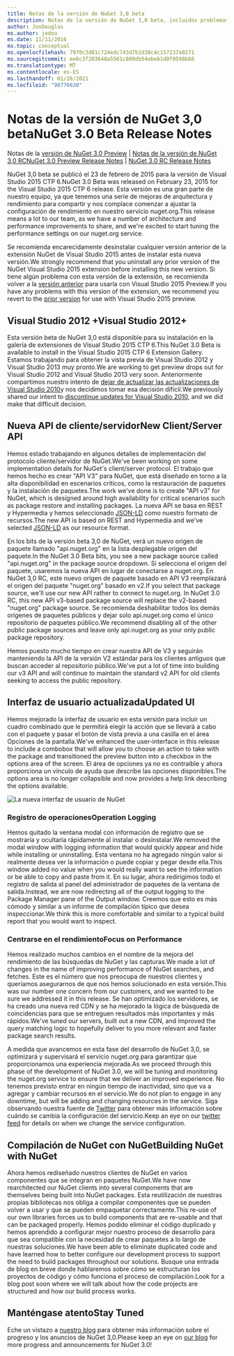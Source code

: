 ```yaml
---
title: Notas de la versión de NuGet 3,0 beta
description: Notas de la versión de NuGet 3,0 beta, incluidos problemas conocidos, correcciones de errores, características agregadas y DCR.
author: JonDouglas
ms.author: jodou
ms.date: 11/11/2016
ms.topic: conceptual
ms.openlocfilehash: 7970c3d81c724edc743d7b2d38c4c157237a0271
ms.sourcegitcommit: ee6c3f203648a5561c809db54ebeb1d0f0598b68
ms.translationtype: MT
ms.contentlocale: es-ES
ms.lasthandoff: 01/26/2021
ms.locfileid: "98776630"
---
```

# <a name="nuget-30-beta-release-notes"></a><span data-ttu-id="56128-103">Notas de la versión de NuGet 3,0 beta</span><span class="sxs-lookup"><span data-stu-id="56128-103">NuGet 3.0 Beta Release Notes</span></span>

<span data-ttu-id="56128-104">Notas de la [versión de NuGet 3,0 Preview](../release-notes/nuget-3.0-preview.md)  |  [Notas de la versión de NuGet 3,0 RC](../release-notes/nuget-3.0-rc.md)</span><span class="sxs-lookup"><span data-stu-id="56128-104">[NuGet 3.0 Preview Release Notes](../release-notes/nuget-3.0-preview.md) | [NuGet 3.0 RC Release Notes](../release-notes/nuget-3.0-rc.md)</span></span>

<span data-ttu-id="56128-105">NuGet 3,0 beta se publicó el 23 de febrero de 2015 para la versión de Visual Studio 2015 CTP 6.</span><span class="sxs-lookup"><span data-stu-id="56128-105">NuGet 3.0 Beta was released on February 23, 2015 for the Visual Studio 2015 CTP 6 release.</span></span> <span data-ttu-id="56128-106">Esta versión es una gran parte de nuestro equipo, ya que tenemos una serie de mejoras de arquitectura y rendimiento para compartir y nos complace comenzar a ajustar la configuración de rendimiento en nuestro servicio nuget.org.</span><span class="sxs-lookup"><span data-stu-id="56128-106">This release means a lot to our team, as we have a number of architecture and performance improvements to share, and we're excited to start tuning the performance settings on our nuget.org service.</span></span>

<span data-ttu-id="56128-107">Se recomienda encarecidamente desinstalar cualquier versión anterior de la extensión NuGet de Visual Studio 2015 antes de instalar esta nueva versión.</span><span class="sxs-lookup"><span data-stu-id="56128-107">We strongly recommend that you uninstall any prior version of the NuGet Visual Studio 2015 extension before installing this new version.</span></span>  <span data-ttu-id="56128-108">Si tiene algún problema con esta versión de la extensión, se recomienda volver a la [versión anterior](http://nuget.codeplex.com/downloads/get/909582) para usarla con Visual Studio 2015 Preview.</span><span class="sxs-lookup"><span data-stu-id="56128-108">If you have any problems with this version of the extension, we recommend you revert to the [prior version](http://nuget.codeplex.com/downloads/get/909582) for use with Visual Studio 2015 preview.</span></span>

## <a name="visual-studio-2012"></a><span data-ttu-id="56128-109">Visual Studio 2012 +</span><span class="sxs-lookup"><span data-stu-id="56128-109">Visual Studio 2012+</span></span>

<span data-ttu-id="56128-110">Esta versión beta de NuGet 3,0 está disponible para su instalación en la galería de extensiones de Visual Studio 2015 CTP 6.</span><span class="sxs-lookup"><span data-stu-id="56128-110">This NuGet 3.0 Beta is available to install in the Visual Studio 2015 CTP 6 Extension Gallery.</span></span> <span data-ttu-id="56128-111">Estamos trabajando para obtener la vista previa de Visual Studio 2012 y Visual Studio 2013 muy pronto.</span><span class="sxs-lookup"><span data-stu-id="56128-111">We are working to get preview drops out for Visual Studio 2012 and Visual Studio 2013 very soon.</span></span> <span data-ttu-id="56128-112">Anteriormente compartimos nuestro intento de [dejar de actualizar las actualizaciones de Visual Studio 2010](http://blog.nuget.org/20141002/visual-studio-2010.html)y nos decidimos tomar esa decisión difícil.</span><span class="sxs-lookup"><span data-stu-id="56128-112">We previously shared our intent to [discontinue updates for Visual Studio 2010](http://blog.nuget.org/20141002/visual-studio-2010.html), and we did make that difficult decision.</span></span>

## <a name="new-clientserver-api"></a><span data-ttu-id="56128-113">Nueva API de cliente/servidor</span><span class="sxs-lookup"><span data-stu-id="56128-113">New Client/Server API</span></span>

<span data-ttu-id="56128-114">Hemos estado trabajando en algunos detalles de implementación del protocolo cliente/servidor de NuGet.</span><span class="sxs-lookup"><span data-stu-id="56128-114">We've been working on some implementation details for NuGet's client/server protocol.</span></span> <span data-ttu-id="56128-115">El trabajo que hemos hecho es crear "API V3" para NuGet, que está diseñado en torno a la alta disponibilidad en escenarios críticos, como la restauración de paquetes y la instalación de paquetes.</span><span class="sxs-lookup"><span data-stu-id="56128-115">The work we've done is to create "API v3" for NuGet, which is designed around high availability for critical scenarios such as package restore and installing packages.</span></span> <span data-ttu-id="56128-116">La nueva API se basa en REST y Hypermedia y hemos seleccionado [JSON-LD](http://json-ld.org) como nuestro formato de recursos.</span><span class="sxs-lookup"><span data-stu-id="56128-116">The new API is based on REST and Hypermedia and we've selected [JSON-LD](http://json-ld.org) as our resource format.</span></span>

<span data-ttu-id="56128-117">En los bits de la versión beta 3,0 de NuGet, verá un nuevo origen de paquete llamado "api.nuget.org" en la lista desplegable origen del paquete.</span><span class="sxs-lookup"><span data-stu-id="56128-117">In the NuGet 3.0 Beta bits, you see a new package source called "api.nuget.org" in the package source dropdown.</span></span>   <span data-ttu-id="56128-118">Si selecciona el origen del paquete, usaremos la nueva API en lugar de conectarse a nuget.org. En NuGet 3,0 RC, este nuevo origen de paquete basado en API V3 reemplazará el origen del paquete "nuget.org" basado en v2.</span><span class="sxs-lookup"><span data-stu-id="56128-118">If you select that package source, we'll use our new API rather to connect to nuget.org. In NuGet 3.0 RC, this new API v3-based package source will replace the v2-based "nuget.org" package source.</span></span>  <span data-ttu-id="56128-119">Se recomienda deshabilitar todos los demás orígenes de paquetes públicos y dejar solo api.nuget.org como el único repositorio de paquetes público.</span><span class="sxs-lookup"><span data-stu-id="56128-119">We recommend disabling all of the other public package sources and leave only api.nuget.org as your only public package repository.</span></span>

<span data-ttu-id="56128-120">Hemos puesto mucho tiempo en crear nuestra API de V3 y seguirán manteniendo la API de la versión V2 estándar para los clientes antiguos que buscan acceder al repositorio público.</span><span class="sxs-lookup"><span data-stu-id="56128-120">We've put a lot of time into building our v3 API and will continue to maintain the standard v2 API for old clients seeking to access the public repository.</span></span>

## <a name="updated-ui"></a><span data-ttu-id="56128-121">Interfaz de usuario actualizada</span><span class="sxs-lookup"><span data-stu-id="56128-121">Updated UI</span></span>

<span data-ttu-id="56128-122">Hemos mejorado la interfaz de usuario en esta versión para incluir un cuadro combinado que le permitirá elegir la acción que se llevará a cabo con el paquete y pasar el botón de vista previa a una casilla en el área Opciones de la pantalla.</span><span class="sxs-lookup"><span data-stu-id="56128-122">We've enhanced the user-interface in this release to include a combobox that will allow you to choose an action to take with the package and transitioned the preview button into a checkbox in the options area of the screen.</span></span>  <span data-ttu-id="56128-123">El área de opciones ya no es contraíble y ahora proporciona un vínculo de ayuda que describe las opciones disponibles.</span><span class="sxs-lookup"><span data-stu-id="56128-123">The options area is no longer collapsible and now provides a help link describing the options available.</span></span>

![La nueva interfaz de usuario de NuGet](./media/NuGet-3.0-Beta/updated-ui.png)


### <a name="operation-logging"></a><span data-ttu-id="56128-125">Registro de operaciones</span><span class="sxs-lookup"><span data-stu-id="56128-125">Operation Logging</span></span>

<span data-ttu-id="56128-126">Hemos quitado la ventana modal con información de registro que se mostraría y ocultaría rápidamente al instalar o desinstalar.</span><span class="sxs-lookup"><span data-stu-id="56128-126">We removed the modal window with logging information that would quickly appear and hide while installing or uninstalling.</span></span>  <span data-ttu-id="56128-127">Esta ventana no ha agregado ningún valor si realmente desea ver la información o puede copiar y pegar desde ella.</span><span class="sxs-lookup"><span data-stu-id="56128-127">This window added no value when you would really want to see the information or be able to copy and paste from it.</span></span>  <span data-ttu-id="56128-128">En su lugar, ahora redirigimos todo el registro de salida al panel del administrador de paquetes de la ventana de salida.</span><span class="sxs-lookup"><span data-stu-id="56128-128">Instead, we are now redirecting all of the output logging to the Package Manager pane of the Output window.</span></span>  <span data-ttu-id="56128-129">Creemos que esto es más cómodo y similar a un informe de compilación típico que desea inspeccionar.</span><span class="sxs-lookup"><span data-stu-id="56128-129">We think this is more comfortable and similar to a typical build report that you would want to inspect.</span></span>


### <a name="focus-on-performance"></a><span data-ttu-id="56128-130">Centrarse en el rendimiento</span><span class="sxs-lookup"><span data-stu-id="56128-130">Focus on Performance</span></span>

<span data-ttu-id="56128-131">Hemos realizado muchos cambios en el nombre de la mejora del rendimiento de las búsquedas de NuGet y las capturas.</span><span class="sxs-lookup"><span data-stu-id="56128-131">We made a lot of changes in the name of improving performance of NuGet searches, and fetches.</span></span>  <span data-ttu-id="56128-132">Este es el número que nos preocupa de nuestros clientes y queríamos asegurarnos de que nos hemos solucionado en esta versión.</span><span class="sxs-lookup"><span data-stu-id="56128-132">This was our number one concern from our customers, and we wanted to be sure we addressed it in this release.</span></span>  <span data-ttu-id="56128-133">Se han optimizado los servidores, se ha creado una nueva red CDN y se ha mejorado la lógica de búsqueda de coincidencias para que se entreguen resultados más importantes y más rápidos.</span><span class="sxs-lookup"><span data-stu-id="56128-133">We've tuned our servers, built out a new CDN, and improved the query matching logic to hopefully deliver to you more relevant and faster package search results.</span></span>

<span data-ttu-id="56128-134">A medida que avancemos en esta fase del desarrollo de NuGet 3,0, se optimizará y supervisará el servicio nuget.org para garantizar que proporcionamos una experiencia mejorada.</span><span class="sxs-lookup"><span data-stu-id="56128-134">As we proceed through this phase of the development of NuGet 3.0, we will be tuning and monitoring the nuget.org service to ensure that we deliver an improved experience.</span></span>  <span data-ttu-id="56128-135">No tenemos previsto entrar en ningún tiempo de inactividad, sino que va a agregar y cambiar recursos en el servicio.</span><span class="sxs-lookup"><span data-stu-id="56128-135">We do not plan to engage in any downtime, but will be adding and changing resources in the service.</span></span>  <span data-ttu-id="56128-136">Siga observando nuestra fuente de [Twitter](http://twitter.com/nuget) para obtener más información sobre cuándo se cambia la configuración del servicio.</span><span class="sxs-lookup"><span data-stu-id="56128-136">Keep an eye on our [twitter feed](http://twitter.com/nuget) for details on when we change the service configuration.</span></span>

## <a name="building-nuget-with-nuget"></a><span data-ttu-id="56128-137">Compilación de NuGet con NuGet</span><span class="sxs-lookup"><span data-stu-id="56128-137">Building NuGet with NuGet</span></span>

<span data-ttu-id="56128-138">Ahora hemos rediseñado nuestros clientes de NuGet en varios componentes que se integran en paquetes NuGet.</span><span class="sxs-lookup"><span data-stu-id="56128-138">We have now rearchitected our NuGet clients into several components that are themselves being built into NuGet packages.</span></span> <span data-ttu-id="56128-139">Esta reutilización de nuestras propias bibliotecas nos obliga a compilar componentes que se pueden volver a usar y que se pueden empaquetar correctamente.</span><span class="sxs-lookup"><span data-stu-id="56128-139">This re-use of our own libraries forces us to build components that are re-usable and that can be packaged properly.</span></span>  <span data-ttu-id="56128-140">Hemos podido eliminar el código duplicado y hemos aprendido a configurar mejor nuestro proceso de desarrollo para que sea compatible con la necesidad de crear paquetes a lo largo de nuestras soluciones.</span><span class="sxs-lookup"><span data-stu-id="56128-140">We have been able to eliminate duplicated code and have learned how to better configure our development process to support the need to build packages throughout our solutions.</span></span>  <span data-ttu-id="56128-141">Busque una entrada de blog en breve donde hablaremos sobre cómo se estructuran los proyectos de código y cómo funciona el proceso de compilación.</span><span class="sxs-lookup"><span data-stu-id="56128-141">Look for a blog post soon where we will talk about how the code projects are structured and how our build process works.</span></span>

## <a name="stay-tuned"></a><span data-ttu-id="56128-142">Manténgase atento</span><span class="sxs-lookup"><span data-stu-id="56128-142">Stay Tuned</span></span>

<span data-ttu-id="56128-143">Eche un vistazo a [nuestro blog](http://blog.nuget.org) para obtener más información sobre el progreso y los anuncios de NuGet 3,0.</span><span class="sxs-lookup"><span data-stu-id="56128-143">Please keep an eye on [our blog](http://blog.nuget.org) for more progress and announcements for NuGet 3.0!</span></span>
